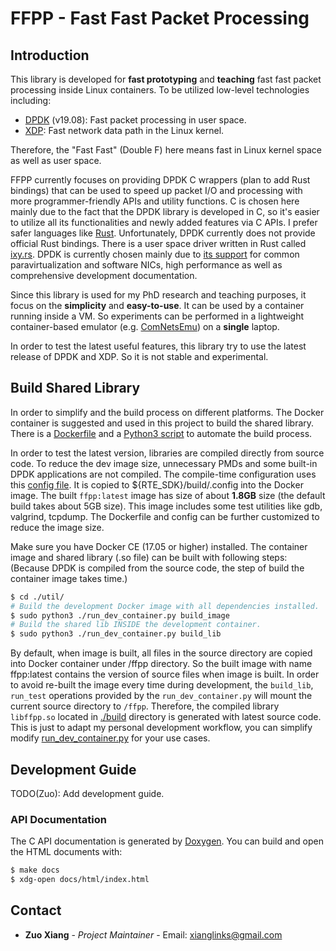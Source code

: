 # FFPP - Fast Fast Packet Processing #

## Introduction ##

This library is developed for **fast prototyping** and **teaching** fast fast packet processing inside Linux containers.
To be utilized low-level technologies including:

-   [DPDK](https://www.dpdk.org/) (v19.08): Fast packet processing in user space.
-   [XDP](https://www.iovisor.org/technology/xdp): Fast network data path in the Linux kernel.

Therefore, the "Fast Fast" (Double F) here means fast in Linux kernel space as well as user space.

FFPP currently focuses on providing DPDK C wrappers (plan to add Rust bindings) that can be used to speed up packet I/O
and processing with more programmer-friendly APIs and utility functions.
C is chosen here mainly due to the fact that the DPDK library is developed in C, so it's easier to utilize all its
functionalities and newly added features via C APIs.
I prefer safer languages like [Rust](https://www.rust-lang.org/).
Unfortunately, DPDK currently does not provide official Rust bindings.
There is a user space driver written in Rust called [ixy.rs](https://github.com/ixy-languages/ixy.rs).
DPDK is currently chosen mainly due to [its support](http://core.dpdk.org/supported/) for common paravirtualization and
software NICs, high performance as well as comprehensive development documentation.

Since this library is used for my PhD research and teaching purposes, it focus on the **simplicity** and **easy-to-use**.
It can be used by a container running inside a VM.
So experiments can be performed in a lightweight container-based emulator (e.g. [ComNetsEmu](https://bitbucket.org/comnets/comnetsemu/src/master/)) on a **single** laptop.

In order to test the latest useful features, this library try to use the latest release of DPDK and XDP.
So it is not stable and experimental.

## Build Shared Library ##

In order to simplify and the build process on different platforms.
The Docker container is suggested and used in this project to build the shared library.
There is a [Dockerfile](./Dockerfile) and a [Python3 script](./util/run_dev_container.py) to automate the build process.

In order to test the latest version, libraries are compiled directly from source code.
To reduce the dev image size, unnecessary PMDs and some built-in DPDK applications are not compiled.
The compile-time configuration uses this [config file](./config).
It is copied to ${RTE_SDK}/build/.config into the Docker image.
The built `ffpp:latest` image has size of about **1.8GB** size (the default build takes about 5GB size).
This image includes some test utilities like gdb, valgrind, tcpdump.
The Dockerfile and config can be further customized to reduce the image size.

Make sure you have Docker CE (17.05 or higher) installed.
The container image and shared library (.so file) can be built with following steps:
(Because DPDK is compiled from the source code, the step of build the container image takes time.)

```bash
$ cd ./util/
# Build the development Docker image with all dependencies installed.
$ sudo python3 ./run_dev_container.py build_image
# Build the shared lib INSIDE the development container.
$ sudo python3 ./run_dev_container.py build_lib
```
By default, when image is built, all files in the source directory are copied into Docker container under /ffpp directory.
So the built image with name ffpp:latest contains the version of source files when image is built.
In order to avoid re-built the image every time during development, the `build_lib`, `run_test` operations provided by
the `run_dev_container.py` will mount the current source directory to `/ffpp`.
Therefore, the compiled library `libffpp.so` located in [./build](./build) directory is generated with latest source code.
This is just to adapt my personal development workflow, you can simplify modify
[run_dev_container.py](./util/run_dev_container.py) for your use cases.

## Development Guide ##

TODO(Zuo): Add development guide.

### API Documentation ###

The C API documentation is generated by [Doxygen](http://www.doxygen.nl/).
You can build and open the HTML documents with:

```bash
$ make docs
$ xdg-open docs/html/index.html
```

## Contact ##

* **Zuo Xiang** - *Project Maintainer* - Email: xianglinks@gmail.com
